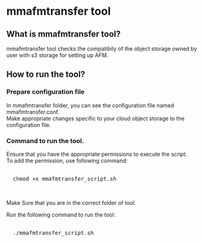 # mmafmtransfer tool

## What is mmafmtransfer tool?
mmafmtransfer tool checks the compatibily of the object storage owned by user with s3 storage for setting up AFM. 


## How to run the tool?
### Prepare configuration file
In mmafmtransfer folder, you can see the configuration file named mmafmtransfer.conf. <br>
Make appropriate changes specific to your cloud object storage to the configuration file. <br>

### Command to run the tool. 

Ensure that you have the appropriate permissions to execute the script. <br>
To add the permission, use following command:<br><br>
<pre>
  chmod +x mmafmtransfer_script.sh<br><br>
</pre>
Make Sure that you are in the correct folder of tool. 

Run the following command to run the tool:<br><br>
<pre>
  ./mmafmtransfer_script.sh<br><br>
</pre>

